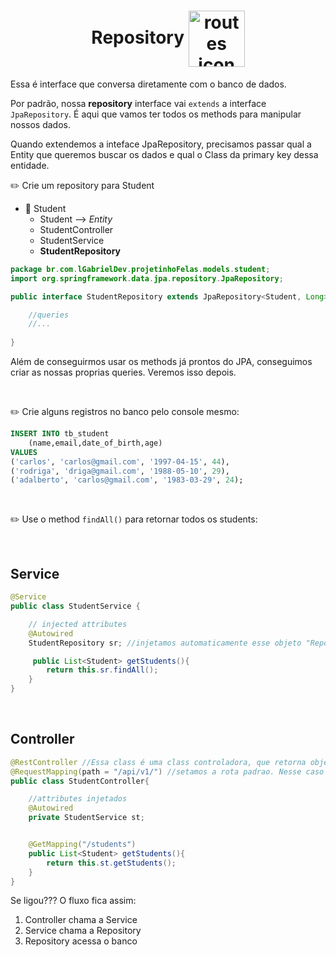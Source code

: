 <h1 align="center">
    Repository
    <img src="https://cdn2.iconfinder.com/data/icons/whcompare-isometric-web-hosting-servers/50/database-256.png" alt="routes icon" width="90px" align="center">
</h1>


Essa é interface que conversa diretamente com o banco de dados.

Por padrão, nossa **repository** interface vai `extends` a interface `JpaRepository`. É aqui que vamos ter todos os methods para manipular nossos dados.

Quando extendemos a inteface JpaRepository, precisamos passar qual a Entity que queremos buscar os dados e qual o Class da primary key dessa entidade.



✏️ Crie um repository para Student


- 📙 Student
    - Student --> *Entity*
    - StudentController
    - StudentService
    - **StudentRepository**



```java
package br.com.lGabrielDev.projetinhoFelas.models.student;
import org.springframework.data.jpa.repository.JpaRepository;

public interface StudentRepository extends JpaRepository<Student, Long>{

    //queries
    //...
    
}
```
Além de conseguirmos usar os methods já prontos do JPA, conseguimos criar as nossas proprias queries. Veremos isso depois.

<br>


✏️ Crie alguns registros no banco pelo console mesmo:

```sql
INSERT INTO tb_student
    (name,email,date_of_birth,age)
VALUES
('carlos', 'carlos@gmail.com', '1997-04-15', 44),
('rodriga', 'driga@gmail.com', '1988-05-10', 29),
('adalberto', 'carlos@gmail.com', '1983-03-29', 24);
```

<br>


✏️ Use o method `findAll()` para retornar todos os students:

<br>


## Service
```java
@Service
public class StudentService {

    // injected attributes
    @Autowired
    StudentRepository sr; //injetamos automaticamente esse objeto "Repository". Assim, conseguimos usar todos os methods dessa Class

     public List<Student> getStudents(){
        return this.sr.findAll();
    }
}
```

<br>

## Controller
```java
@RestController //Essa class é uma class controladora, que retorna objetos JSON
@RequestMapping(path = "/api/v1/") //setamos a rota padrao. Nesse caso http://localhost:8080/api/v1/
public class StudentController{

    //attributes injetados
    @Autowired
    private StudentService st;


    @GetMapping("/students")
    public List<Student> getStudents(){
        return this.st.getStudents();
    }
}
```

Se ligou??? O fluxo fica assim:

1. Controller chama a Service
2. Service chama a Repository
3. Repository acessa o banco

